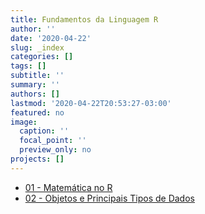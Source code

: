 ```yaml
---
title: Fundamentos da Linguagem R
author: ''
date: '2020-04-22'
slug: _index
categories: []
tags: []
subtitle: ''
summary: ''
authors: []
lastmod: '2020-04-22T20:53:27-03:00'
featured: no
image:
  caption: ''
  focal_point: ''
  preview_only: no
projects: []
---
```


* [01 - Matemática no R](/home/classes/r-fundamentals/01-math.html)
* [02 - Objetos e Principais Tipos de Dados](/home/classes/r-fundamentals/01-math.html)